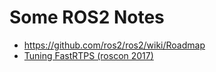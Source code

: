 # Some ROS2 Notes

 * https://github.com/ros2/ros2/wiki/Roadmap
 * [Tuning FastRTPS (roscon 2017)](https://roscon.ros.org/2017/presentations/ROSCon%202017%20ROS2%20Fine%20Tuning.pdf)

